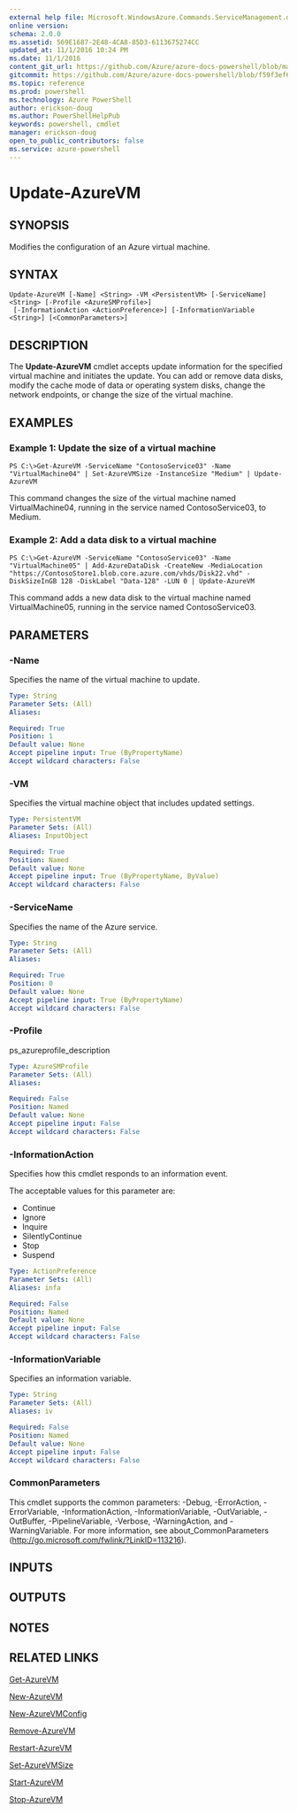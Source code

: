 ```yaml
---
external help file: Microsoft.WindowsAzure.Commands.ServiceManagement.dll-Help.xml
online version: 
schema: 2.0.0
ms.assetid: 569E1687-2E48-4CA8-85D3-6113675274CC
updated_at: 11/1/2016 10:24 PM
ms.date: 11/1/2016
content_git_url: https://github.com/Azure/azure-docs-powershell/blob/master/azureps-cmdlets-docs/ServiceManagement/Azure.Service/v1.6.1/Update-AzureVM.md
gitcommit: https://github.com/Azure/azure-docs-powershell/blob/f59f3ef60bc592383812213e69fd77ba950759ed/azureps-cmdlets-docs/ServiceManagement/Azure.Service/v1.6.1/Update-AzureVM.md
ms.topic: reference
ms.prod: powershell
ms.technology: Azure PowerShell
author: erickson-doug
ms.author: PowerShellHelpPub
keywords: powershell, cmdlet
manager: erickson-doug
open_to_public_contributors: false
ms.service: azure-powershell
---
```


# Update-AzureVM

## SYNOPSIS
Modifies the configuration of an Azure virtual machine.

## SYNTAX

```
Update-AzureVM [-Name] <String> -VM <PersistentVM> [-ServiceName] <String> [-Profile <AzureSMProfile>]
 [-InformationAction <ActionPreference>] [-InformationVariable <String>] [<CommonParameters>]
```

## DESCRIPTION
The **Update-AzureVM** cmdlet accepts update information for the specified virtual machine and initiates the update.
You can add or remove data disks, modify the cache mode of data or operating system disks, change the network endpoints, or change the size of the virtual machine.

## EXAMPLES

### Example 1: Update the size of a virtual machine
```
PS C:\>Get-AzureVM -ServiceName "ContosoService03" -Name "VirtualMachine04" | Set-AzureVMSize -InstanceSize "Medium" | Update-AzureVM
```

This command changes the size of the virtual machine named VirtualMachine04, running in the service named ContosoService03, to Medium.

### Example 2: Add a data disk to a virtual machine
```
PS C:\>Get-AzureVM -ServiceName "ContosoService03" -Name "VirtualMachine05" | Add-AzureDataDisk -CreateNew -MediaLocation "https://ContosoStore1.blob.core.azure.com/vhds/Disk22.vhd" -DiskSizeInGB 128 -DiskLabel "Data-128" -LUN 0 | Update-AzureVM
```

This command adds a new data disk to the virtual machine named VirtualMachine05, running in the service named ContosoService03.

## PARAMETERS

### -Name
Specifies the name of the virtual machine to update.

```yaml
Type: String
Parameter Sets: (All)
Aliases: 

Required: True
Position: 1
Default value: None
Accept pipeline input: True (ByPropertyName)
Accept wildcard characters: False
```

### -VM
Specifies the virtual machine object that includes updated settings.

```yaml
Type: PersistentVM
Parameter Sets: (All)
Aliases: InputObject

Required: True
Position: Named
Default value: None
Accept pipeline input: True (ByPropertyName, ByValue)
Accept wildcard characters: False
```

### -ServiceName
Specifies the name of the Azure service.

```yaml
Type: String
Parameter Sets: (All)
Aliases: 

Required: True
Position: 0
Default value: None
Accept pipeline input: True (ByPropertyName)
Accept wildcard characters: False
```

### -Profile
ps_azureprofile_description

```yaml
Type: AzureSMProfile
Parameter Sets: (All)
Aliases: 

Required: False
Position: Named
Default value: None
Accept pipeline input: False
Accept wildcard characters: False
```

### -InformationAction
Specifies how this cmdlet responds to an information event.

The acceptable values for this parameter are:

- Continue
- Ignore
- Inquire
- SilentlyContinue
- Stop
- Suspend

```yaml
Type: ActionPreference
Parameter Sets: (All)
Aliases: infa

Required: False
Position: Named
Default value: None
Accept pipeline input: False
Accept wildcard characters: False
```

### -InformationVariable
Specifies an information variable.

```yaml
Type: String
Parameter Sets: (All)
Aliases: iv

Required: False
Position: Named
Default value: None
Accept pipeline input: False
Accept wildcard characters: False
```

### CommonParameters
This cmdlet supports the common parameters: -Debug, -ErrorAction, -ErrorVariable, -InformationAction, -InformationVariable, -OutVariable, -OutBuffer, -PipelineVariable, -Verbose, -WarningAction, and -WarningVariable. For more information, see about_CommonParameters (http://go.microsoft.com/fwlink/?LinkID=113216).

## INPUTS

## OUTPUTS

## NOTES

## RELATED LINKS

[Get-AzureVM](xref:ServiceManagement/Azure.Service/v1.6.1/Get-AzureVM.md)

[New-AzureVM](xref:ServiceManagement/Azure.Service/v1.6.1/New-AzureVM.md)

[New-AzureVMConfig](xref:ServiceManagement/Azure.Service/v1.6.1/New-AzureVMConfig.md)

[Remove-AzureVM](xref:ServiceManagement/Azure.Service/v1.6.1/Remove-AzureVM.md)

[Restart-AzureVM](xref:ServiceManagement/Azure.Service/v1.6.1/Restart-AzureVM.md)

[Set-AzureVMSize](xref:ServiceManagement/Azure.Service/v1.6.1/Set-AzureVMSize.md)

[Start-AzureVM](xref:ServiceManagement/Azure.Service/v1.6.1/Start-AzureVM.md)

[Stop-AzureVM](xref:ServiceManagement/Azure.Service/v1.6.1/Stop-AzureVM.md)


